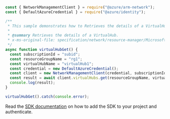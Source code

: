 ```javascript
const { NetworkManagementClient } = require("@azure/arm-network");
const { DefaultAzureCredential } = require("@azure/identity");

/**
 * This sample demonstrates how to Retrieves the details of a VirtualHub.
 *
 * @summary Retrieves the details of a VirtualHub.
 * x-ms-original-file: specification/network/resource-manager/Microsoft.Network/stable/2021-05-01/examples/VirtualHubGet.json
 */
async function virtualHubGet() {
  const subscriptionId = "subid";
  const resourceGroupName = "rg1";
  const virtualHubName = "virtualHub1";
  const credential = new DefaultAzureCredential();
  const client = new NetworkManagementClient(credential, subscriptionId);
  const result = await client.virtualHubs.get(resourceGroupName, virtualHubName);
  console.log(result);
}

virtualHubGet().catch(console.error);
```

Read the [SDK documentation](https://github.com/Azure/azure-sdk-for-js/blob/%40azure%2Farm-network_27.0.0/sdk/network/arm-network/README.md) on how to add the SDK to your project and authenticate.
